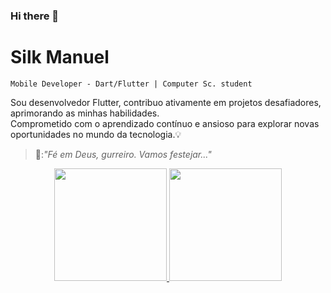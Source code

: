 ### Hi there 👋
#  Silk Manuel

`
Mobile Developer - Dart/Flutter | Computer Sc. student
`

Sou desenvolvedor Flutter, contribuo ativamente em projetos desafiadores, aprimorando as minhas habilidades.   
Comprometido com o aprendizado contínuo e ansioso para explorar novas oportunidades no mundo da tecnologia.💡   

>💭:_"Fé em Deus, gurreiro. Vamos festejar..."_


 <div align="center">
  <a href="https://github.com/mannuelst">
  <img height="180em"  src="https://github-readme-stats.vercel.app/api?username=Silkmanuel&show_icons=true&theme=tokyonight&include_all_commits=true&count_private=true"/>
  <img height="180em" src="https://github-readme-stats.vercel.app/api/top-langs/?username=Silkmanuel&layout=compact&langs_count=7&theme=tokyonight"/>
</div>

